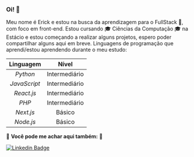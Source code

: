 ### Oi! 👋

Meu nome é Erick e estou na busca da aprendizagem para o FullStack 📝, com foco em front-end. Estou cursando 🎓 Ciências da Computação 🎓 na Estácio e estou começando a realizar alguns projetos, espero poder compartilhar alguns aqui em breve. Linguagens de programação que aprendi/estou aprendendo durante o meu estudo:

| Linguagem                       | Nível         |
| :-----------------------------: | :-----------: |
| _Python_                        | Intermediário |
| _JavaScript_                    | Intermediário |
| _React.js_                      | Intermediário |
| _PHP_                           | Intermediário |
| _Next.js_                       | Básico        |
| _Node.js_                       | Básico        |

🔽 **__Você pode me achar aqui também:__** 🔽

[![Linkedin Badge](https://img.shields.io/badge/-LinkedIn-blue?style=flat-square&logo=Linkedin&logoColor=white&link=https://www.linkedin.com/in/erickmenezes/)](https://www.linkedin.com/in/erickmenezes/)
